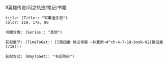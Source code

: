 
#英雄传说/闪之轨迹/笔记/书籍
```ad-note
title: (Title:: "军事迷手册")
color: 119, 178, 86

书籍分类: (Series:: "其他")

获取章节: (TimeToGet:: [[第四章 绯之帝都 ~仲夏祭~#^ch-4-7-18-book-02|第四章7/18]])

获取方式: (WayToGet:: "书店购买")

```
